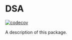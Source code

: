 # DSA
[![codecov](https://codecov.io/gh/DevAgani/DSA/branch/master/graph/badge.svg?token=DPSDDWOM12)](https://codecov.io/gh/DevAgani/DSA)

A description of this package.
